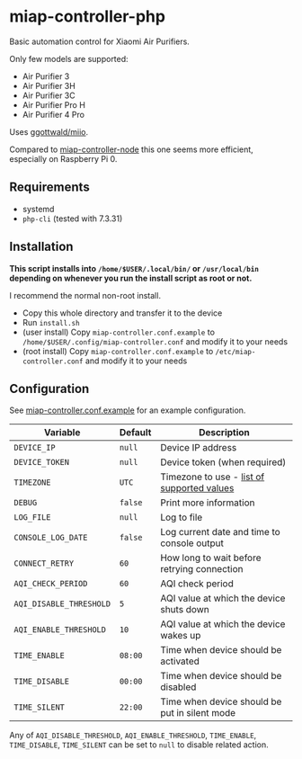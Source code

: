# miap-controller-php

Basic automation control for Xiaomi Air Purifiers.

Only few models are supported:
- Air Purifier 3
- Air Purifier 3H
- Air Purifier 3C
- Air Purifier Pro H
- Air Purifier 4 Pro

Uses [ggottwald/miio](https://github.com/ggottwald/miio).

Compared to [miap-controller-node](/miap-controller-node/) this one seems more efficient, especially on Raspberry Pi 0.

## Requirements

- systemd
- `php-cli` (tested with 7.3.31)

## Installation

**This script installs into `/home/$USER/.local/bin/` or `/usr/local/bin` depending on whenever you run the install script as root or not.**

I recommend the normal non-root install.

- Copy this whole directory and transfer it to the device
- Run `install.sh`
- (user install) Copy `miap-controller.conf.example` to `/home/$USER/.config/miap-controller.conf` and modify it to your needs
- (root install) Copy `miap-controller.conf.example` to `/etc/miap-controller.conf` and modify it to your needs

## Configuration

See [miap-controller.conf.example](miap-controller.conf.example) for an example configuration.

| Variable | Default | Description |
|---|---|---|
| `DEVICE_IP` | `null` | Device IP address |
| `DEVICE_TOKEN` | `null` | Device token (when required) |
| `TIMEZONE` | `UTC` | Timezone to use - [list of supported values](https://www.php.net/manual/en/timezones.php) |
| `DEBUG` | `false` | Print more information |
| `LOG_FILE` | `null` | Log to file |
| `CONSOLE_LOG_DATE` | `false` | Log current date and time to console output |
| `CONNECT_RETRY` | `60` | How long to wait before retrying connection |
| `AQI_CHECK_PERIOD` | `60` | AQI check period |
| `AQI_DISABLE_THRESHOLD` | `5` | AQI value at which the device shuts down |
| `AQI_ENABLE_THRESHOLD` | `10` | AQI value at which the device wakes up |
| `TIME_ENABLE` | `08:00` | Time when device should be activated |
| `TIME_DISABLE` | `00:00` | Time when device should be disabled |
| `TIME_SILENT` | `22:00` | Time when device should be put in silent mode |

Any of `AQI_DISABLE_THRESHOLD`, `AQI_ENABLE_THRESHOLD`, `TIME_ENABLE`, `TIME_DISABLE`, `TIME_SILENT` can be set to `null` to disable related action.
